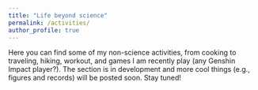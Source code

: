 ```yaml
---
title: "Life beyond science"
permalink: /activities/
author_profile: true
---
```

Here you can find some of my non-science activities, from cooking to traveling, hiking, workout, and games I am recently play (any Genshin Impact player?). The section is in development and more cool things (e.g., figures and records) will be posted soon. Stay tuned!
